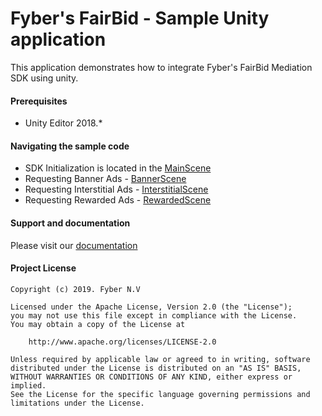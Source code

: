 Fyber's FairBid - Sample Unity application
============================================
This application demonstrates how to integrate Fyber's FairBid Mediation SDK using unity.

#### Prerequisites
* Unity Editor 2018.*


#### Navigating the sample code
* SDK Initialization is located in the [MainScene](https://github.com/Heyzap/fairbid-sample-app-unity/blob/master/Assets/Scenes/MainScene.cs)
* Requesting Banner Ads - [BannerScene](https://github.com/Heyzap/fairbid-sample-app-unity/blob/master/Assets/Scenes/BannerScene.cs)
* Requesting Interstitial Ads - [InterstitialScene](https://github.com/Heyzap/fairbid-sample-app-unity/blob/master/Assets/Scenes/InterstitialScene.cs)
* Requesting Rewarded Ads - [RewardedScene](https://github.com/Heyzap/fairbid-sample-app-unity/blob/master/Assets/Scenes/RewardedScene.cs)

#### Support and documentation
Please visit our [documentation](https://fyber-mediation.fyber.com/docs/ad-networks-tables)

#### Project License

    Copyright (c) 2019. Fyber N.V
    
    Licensed under the Apache License, Version 2.0 (the "License");
    you may not use this file except in compliance with the License.
    You may obtain a copy of the License at
    
        http://www.apache.org/licenses/LICENSE-2.0
         
    Unless required by applicable law or agreed to in writing, software
    distributed under the License is distributed on an "AS IS" BASIS,
    WITHOUT WARRANTIES OR CONDITIONS OF ANY KIND, either express or implied.
    See the License for the specific language governing permissions and
    limitations under the License.

